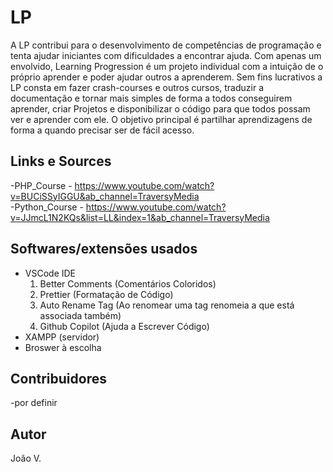 # LP
 A LP contribui para o desenvolvimento de competências de programação e tenta ajudar iniciantes com dificuldades a encontrar ajuda. Com apenas um envolvido, Learning Progression é um projeto individual com a intuição de o próprio aprender e poder ajudar outros a aprenderem. Sem fins lucrativos a LP consta em fazer crash-courses e outros cursos, traduzir a documentação e tornar mais simples de forma a todos conseguirem aprender, criar Projetos e disponibilizar o código para que todos possam ver e aprender com ele. O objetivo principal é partilhar aprendizagens de forma a quando precisar ser de fácil acesso.
 
## Links e Sources
-PHP_Course - https://www.youtube.com/watch?v=BUCiSSyIGGU&ab_channel=TraversyMedia<br>
-Python_Course - https://www.youtube.com/watch?v=JJmcL1N2KQs&list=LL&index=1&ab_channel=TraversyMedia

## Softwares/extensões usados
- VSCode IDE
   1. Better Comments (Comentários Coloridos)
   2. Prettier (Formatação de Código)
   3. Auto Rename Tag (Ao renomear uma tag renomeia a que está associada também)
   4. Github Copilot (Ajuda a Escrever Código)
- XAMPP (servidor)
- Broswer à escolha

## Contribuidores
 -por definir
 
## Autor
 João V.
